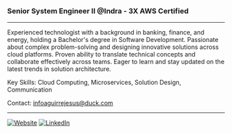 ### Senior System Engineer II @Indra - 3X AWS Certified

----

Experienced technologist with a background in banking, finance, and energy, holding a Bachelor's degree in Software Development. Passionate about complex problem-solving and designing innovative solutions across cloud platforms. Proven ability to translate technical concepts and collaborate effectively across teams. Eager to learn and stay updated on the latest trends in solution architecture.

Key Skills: Cloud Computing, Microservices, Solution Design, Communication

Contact: infoaguirrejesus@duck.com

----

<a href="https://jeaguirre-web.vercel.app" target="_blank" rel="noopener noreferrer">![Website](https://img.shields.io/badge/Website-inactive.svg?style=for-the-badge&logo=Windows%20Terminal)</a>
<a href="https://www.linkedin.com/in/info-aguirre-jesus" target="_blank" rel="noopener noreferrer">![LinkedIn](https://img.shields.io/badge/LinkedIn-informational.svg?style=for-the-badge&logo=linkedin)</a>
